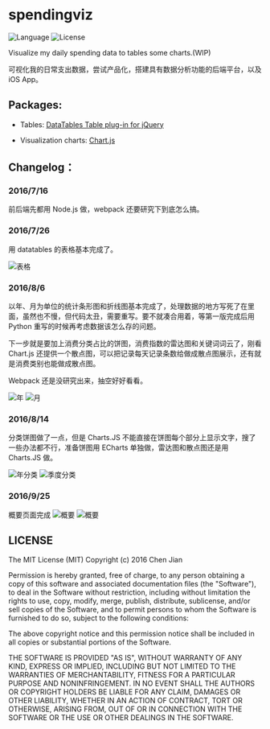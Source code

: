 # spendingviz
![Language](https://img.shields.io/badge/language-Node.js-brightgreen.svg) ![License](https://img.shields.io/badge/license-MIT-blue.svg)

Visualize my daily spending data to tables some charts.(WIP)

可视化我的日常支出数据，尝试产品化，搭建具有数据分析功能的后端平台，以及 iOS App。

## Packages:

- Tables: [DataTables Table plug-in for jQuery](https://www.datatables.net/)

- Visualization charts: [Chart.js](https://github.com/nnnick/Chart.js)

## Changelog：
### 2016/7/16
前后端先都用 Node.js 做，webpack   还要研究下到底怎么搞。

### 2016/7/26
用 datatables 的表格基本完成了。

![表格](http://o81quvr4u.bkt.clouddn.com/tables.png)

### 2016/8/6
以年、月为单位的统计条形图和折线图基本完成了，处理数据的地方写死了在里面，虽然也不慢，但代码太丑，需要重写。要不就凑合用着，等第一版完成后用 Python 重写的时候再考虑数据该怎么存的问题。

下一步就是要加上消费分类占比的饼图，消费指数的雷达图和关键词词云了，刚看Chart.js 还提供一个散点图，可以把记录每天记录条数给做成散点图展示，还有就是消费类别也能做成散点图。

Webpack 还是没研究出来，抽空好好看看。

![年](http://o81quvr4u.bkt.clouddn.com/charts-year.png)
![月](http://o81quvr4u.bkt.clouddn.com/charts-month.png)

### 2016/8/14
分类饼图做了一点，但是 Charts.JS 不能直接在饼图每个部分上显示文字，搜了一些办法都不行，准备饼图用 ECharts 单独做，雷达图和散点图还是用 Charts.JS 做。

![年分类](http://o81quvr4u.bkt.clouddn.com/charts-category-year.png)
![季度分类](http://o81quvr4u.bkt.clouddn.com/charts-category-quarter.png)

### 2016/9/25

概要页面完成
![概要](http://o81quvr4u.bkt.clouddn.com/brief1.png)
![概要](http://o81quvr4u.bkt.clouddn.com/brief3.png)


## LICENSE

The MIT License (MIT)
Copyright (c) 2016 Chen Jian

Permission is hereby granted, free of charge, to any person obtaining a copy
of this software and associated documentation files (the "Software"), to deal
in the Software without restriction, including without limitation the rights
to use, copy, modify, merge, publish, distribute, sublicense, and/or sell
copies of the Software, and to permit persons to whom the Software is
furnished to do so, subject to the following conditions:

The above copyright notice and this permission notice shall be included in all
copies or substantial portions of the Software.

THE SOFTWARE IS PROVIDED "AS IS", WITHOUT WARRANTY OF ANY KIND,
EXPRESS OR IMPLIED, INCLUDING BUT NOT LIMITED TO THE WARRANTIES OF
MERCHANTABILITY, FITNESS FOR A PARTICULAR PURPOSE AND NONINFRINGEMENT.
IN NO EVENT SHALL THE AUTHORS OR COPYRIGHT HOLDERS BE LIABLE FOR ANY CLAIM,
DAMAGES OR OTHER LIABILITY, WHETHER IN AN ACTION OF CONTRACT, TORT OR
OTHERWISE, ARISING FROM, OUT OF OR IN CONNECTION WITH THE SOFTWARE OR THE USE
OR OTHER DEALINGS IN THE SOFTWARE.


